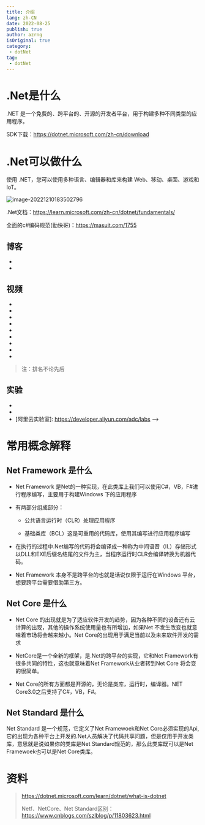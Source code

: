 ```yaml
---
title: 介绍
lang: zh-CN
date: 2022-08-25
publish: true
author: azrng
isOriginal: true
category:
 - dotNet
tag:
 - dotNet
---
```

# .Net是什么

.NET 是一个免费的、跨平台的、开源的开发者平台，用于构建多种不同类型的应用程序。

SDK下载：https://dotnet.microsoft.com/zh-cn/download

# .Net可以做什么

使用 .NET，您可以使用多种语言、编辑器和库来构建 Web、移动、桌面、游戏和 IoT。

![image-20221210183502796](https://cdn.jsdelivr.net/gh/azrng/file/blog/202212101835404.png)

.Net文档：https://learn.microsoft.com/zh-cn/dotnet/fundamentals/

全面的c#编码规范(勤快哥)：https://masuit.com/1755



## 博客

* [官网]: https://docs.microsoft.com/zh-cn/
* [博客园]: https://www.cnblogs.com/cate/dotnetcore/

## 视频

* [老张的哲学8]: https://space.bilibili.com/387802716
* [杨中科]: https://space.bilibili.com/27948784
* [dotNet源计划]: https://space.bilibili.com/12074309
* [Donet易生君]: https://space.bilibili.com/486478189
* [DotNET大王]: https://space.bilibili.com/486134845
* [角落的白板报]: https://space.bilibili.com/2954671
* [杨旭]: https://space.bilibili.com/361469957
* [ArgoZhang]: https://space.bilibili.com/660853738
* [全栈ACE]: https://space.bilibili.com/525836469
> 注：排名不论先后

## 实验
* [微软Learn]: https://docs.microsoft.com/zh-cn/learn/browse/
* [腾讯云实验室]: https://cloud.tencent.com/developer/labs/gallery
* [阿里云实验室]: https://developer.aliyun.com/adc/labs -->


# 常用概念解释

## Net Framework 是什么

* Net Framework 是Net的一种实现，在此类库上我们可以使用C#，VB，F#进行程序编写，主要用于构建Windows 下的应用程序

* 有两部分组成部分：

  * 公共语言运行时（CLR）处理应用程序

  * 基础类库（BCL）这是可重用的代码库，使用其编写进行应用程序编写

* 在执行的过程中.Net编写的代码将会编译成一种称为中间语音（IL）存储形式以DLL和EXE后缀名结尾的文件为主，当程序运行时CLR会编译转换为机器代码。

* Net Framework 本身不是跨平台的也就是话说仅限于运行在Windows 平台，想要跨平台需要借助第三方。

## Net Core 是什么
* Net Core 的出现就是为了适应软件开发的趋势，因为各种不同的设备还有云计算的出现，其他的操作系统使用量也有所增加，如果Net 不发生改变也就意味着市场将会越来越小。Net Core的出现用于满足当前以及未来软件开发的需求

* NetCore是一个全新的框架，是.Net的跨平台的实现，它和Net Framework有很多共同的特性，这也就意味着Net Framework从业者转到Net Core 将会变的很简单。

* Net Core的所有方面都是开源的，无论是类库，运行时，编译器。NET Core3.0之后支持了C#，VB，F#。

## Net Standard 是什么 

Net Standard 是一个规范，它定义了Net Framewoek和Net Core必须实现的Api,它的出现为各种平台上开发的.Net人员解决了代码共享问题，但是仅用于开发类库，意思就是说如果你的类库是Net Standard规范的，那么此类库既可以是Net Framewoek也可以是Net Core类库。

# 资料

> https://dotnet.microsoft.com/learn/dotnet/what-is-dotnet
>
> Netf、NetCore、Net Standard区别：https://www.cnblogs.com/szlblog/p/11803623.html


